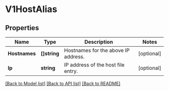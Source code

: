 # V1HostAlias

## Properties
Name | Type | Description | Notes
------------ | ------------- | ------------- | -------------
**Hostnames** | **[]string** | Hostnames for the above IP address. | [optional] 
**Ip** | **string** | IP address of the host file entry. | [optional] 

[[Back to Model list]](../README.md#documentation-for-models) [[Back to API list]](../README.md#documentation-for-api-endpoints) [[Back to README]](../README.md)


